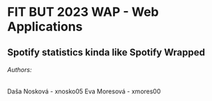 # FIT BUT 2023 WAP - Web Applications
## Spotify statistics kinda like Spotify Wrapped

###### Authors:
Daša Nosková - xnosko05
Eva Moresová - xmores00
